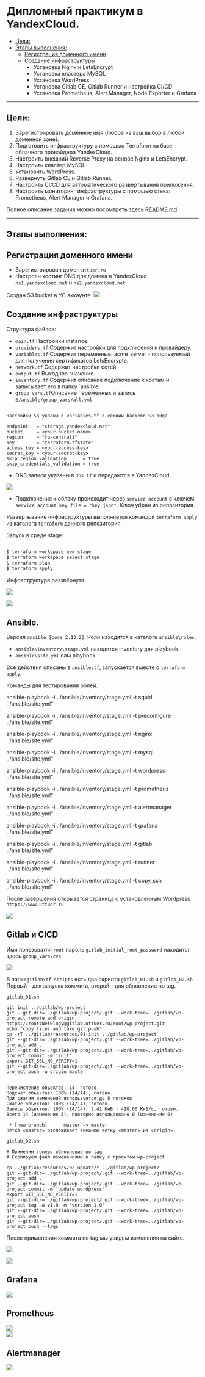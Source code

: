 # Дипломный практикум в YandexCloud.
  * [Цели:](#цели)
  * [Этапы выполнения:](#этапы-выполнения)
      * [Регистрация доменного имени](#регистрация-доменного-имени)
      * [Создание инфраструктуры](#создание-инфраструктуры)
          * Установка Nginx и LetsEncrypt
          * Установка кластера MySQL
          * Установка WordPress
          * Установка Gitlab CE, Gitlab Runner и настройка CI/CD
          * Установка Prometheus, Alert Manager, Node Exporter и Grafana

---
## Цели:
1. Зарегистрировать доменное имя (любое на ваш выбор в любой доменной зоне).
2. Подготовить инфраструктуру с помощью Terraform на базе облачного провайдера YandexCloud.
3. Настроить внешний Reverse Proxy на основе Nginx и LetsEncrypt.
4. Настроить кластер MySQL.
5. Установить WordPress.
6. Развернуть Gitlab CE и Gitlab Runner.
7. Настроить CI/CD для автоматического развёртывания приложения.
8. Настроить мониторинг инфраструктуры с помощью стека: Prometheus, Alert Manager и Grafana.

Полное описание задания можно посомтреть здесь [README.md](../README.md)

---
## Этапы выполнения:
## Регистрация доменного имени

- Зарегистрирован домен `uttuer.ru`
- Настроен хостинг DNS для домена в YandexCloud `ns1.yandexcloud.net` и `ns2.yandexcloud.net`


Создан S3 bucket в YC аккаунте.
![](pics/pic_1.png)

## Создание инфраструктуры
Структура файлов:
- `main.tf`      Настройки instance.
- `providers.tf` Содержит настройки для подклчюения к провайдеру.
- `variables.tf` Содержит переменные. acme_server - используемый для получения сертификатов LetsEncrypte. 
- `network.tf`   Содержит настройки сетей.
- `output.tf`    Выходное значение.
- `inventory.tf` Содержит описание подключение к хостам и записывает его в папку `ansible.
- `group_vars.tf`Описание переменных и запись в`/ansible/group_vars/all.yml`

```

Настройки S3 укзаны в variables.tf в секции backend S3 вида 

endpoint   = "storage.yandexcloud.net"
bucket     = <your-bucket-name>
region     = "ru-central1"
key        = "terraform.tfstate"
access_key = <your-access-key>
secret_key = <your-secret-key>
skip_region_validation      = true
skip_credentials_validation = true
```
-  DNS записи указаны в `dns.tf` и передаются в YandexCloud.

![](pics/pic_2.png)

-  Подключение к облаку происходит через `service account` с ключем `service_account_key_file = "key.json"`. Ключ убран из репозитория.

Развертывание инфраструктуры выполняется командой `terraform apply` из каталога `terraform` данного репозитория.

Запуск в среде stage:

```bash

$ terraform workspace new stage
$ terraform workspace select stage 
$ terraform plan
$ terraform apply
```
Инфраструктура раззвёрнута.

![](pics/pic_3.png)

![](pics/pic_4.png)

## Ansible.

 Версия `ansible [core 2.13.2]`. Роли находятся в каталоге `ansible\roles`. 
 - `ansible\inventory\stage.yml` находится inventory для playbook.
 - `ansible\site.yml` сам playbook
 
Все действия описаны в `ansible.tf`, запускается вместе с `terraform apply`. 

Команды для тестирования ролей.
 
ansible-playbook -i ../ansible/inventory/stage.yml -t squid ../ansible/site.yml"

ansible-playbook -i ../ansible/inventory/stage.yml -t preconfigure ../ansible/site.yml"

ansible-playbook -i ../ansible/inventory/stage.yml -t nginx ../ansible/site.yml"

ansible-playbook -i ../ansible/inventory/stage.yml -t mysql ../ansible/site.yml"

ansible-playbook -i ../ansible/inventory/stage.yml -t wordpress ../ansible/site.yml"

ansible-playbook -i ../ansible/inventory/stage.yml -t prometheus ../ansible/site.yml"

ansible-playbook -i ../ansible/inventory/stage.yml -t alertmanager ../ansible/site.yml"

ansible-playbook -i ../ansible/inventory/stage.yml -t grafana ../ansible/site.yml"

ansible-playbook -i ../ansible/inventory/stage.yml -t gitlab ../ansible/site.yml"

ansible-playbook -i ../ansible/inventory/stage.yml -t runner ../ansible/site.yml"

ansible-playbook -i ../ansible/inventory/stage.yml -t copy_ssh ../ansible/site.yml"

После завершения открывется страница с установленным Wordpress `https://www.uttuer.ru`

![](pics/pic_5.png)

## Gitlab и СICD

Имя пользоватля `root` пароль `gitlab_initial_root_password` находится здесь `group_vars\cvs`

![](pics/pic_06.png) 

В папке`gitlab\tf-scripts` есть два скрипта `gitlab_01.sh` и `gitlab_02.sh` Первый - для запуска коммита, второй - для обновление по tag. 

`gitlab_01.sh`
```
git init ../gitlab/wp-project
git --git-dir=../gitlab/wp-project/.git --work-tree=../gitlab/wp-project remote add origin https://root:Net0logy@gitlab.uttuer.ru/root/wp-project.git
echo "copy files and take git push"
cp -rT ../gitlab/resources/01-init ../gitlab/wp-project
git --git-dir=../gitlab/wp-project/.git --work-tree=../gitlab/wp-project add .
git --git-dir=../gitlab/wp-project/.git --work-tree=../gitlab/wp-project commit -m 'init'
export GIT_SSL_NO_VERIFY=1
git --git-dir=../gitlab/wp-project/.git --work-tree=../gitlab/wp-project push -u origin master


Перечисление объектов: 14, готово.
Подсчет объектов: 100% (14/14), готово.
При сжатии изменений используется до 8 потоков
Сжатие объектов: 100% (14/14), готово.
Запись объектов: 100% (14/14), 2.41 КиБ | 410.00 КиБ/с, готово.
Всего 14 (изменения 5), повторно использовано 0 (изменения 0)

 * [new branch]      master -> master
Ветка «master» отслеживает внешнюю ветку «master» из «origin».
```

`gitlab_02.sh`
```
# Применим теперь обновление по tag
# Cкопируем файл изменениями в папку c проектом wp-project

cp ../gitlab/resources/02-update/* ../gitlab/wp-project/
git --git-dir=../gitlab/wp-project/.git --work-tree=../gitlab/wp-project add .
git --git-dir=../gitlab/wp-project/.git --work-tree=../gitlab/wp-project commit -m 'update wordpress'
export GIT_SSL_NO_VERIFY=1
git --git-dir=../gitlab/wp-project/.git --work-tree=../gitlab/wp-project tag -a v1.0 -m 'version 1.0'
git --git-dir=../gitlab/wp-project/.git --work-tree=../gitlab/wp-project push
git --git-dir=../gitlab/wp-project/.git --work-tree=../gitlab/wp-project push --tags

```
После применения коммита по tag мы увидем изменения на сайте.

![](pics/pics/pic_7.png)
<br>

![](pics/pic_8.png) 
<br>

## Grafana
![](pics/pic_9.png)

## Prometheus
![](pics/pic_10.png)<br>
![](pics/pic_11.png)

## Alertmanager
![](pics/pic_12.png)
